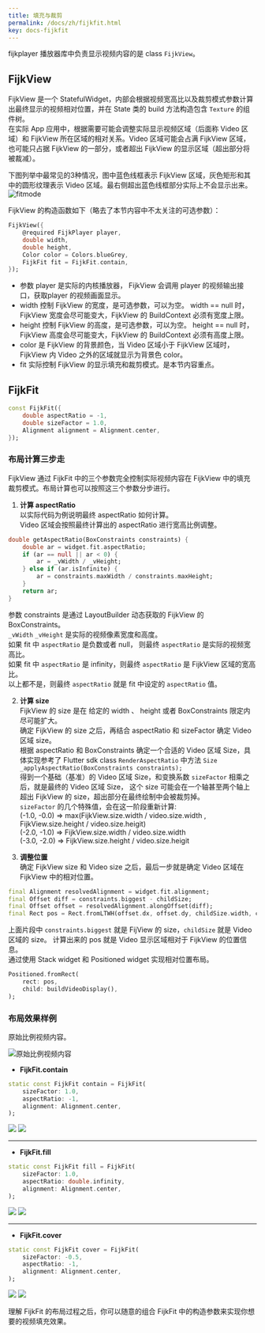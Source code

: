 ```yaml
---
title: 填充与裁剪
permalink: /docs/zh/fijkfit.html
key: docs-fijkfit
---
```


fijkplayer 播放器库中负责显示视频内容的是 class `FijkView`。 

## FijkView 

FijkView 是一个 StatefulWidget，内部会根据视频宽高比以及裁剪模式参数计算出最终显示的视频相对位置，并在 State 类的 build 方法构造包含 `Texture` 的组件树。  
在实际 App 应用中，根据需要可能会调整实际显示视频区域（后面称 Video 区域）和 FijkView 所在区域的相对关系。Video 区域可能会占满 FijkView 区域，也可能只占据 FijkView 的一部分，或者超出 FijkView 的显示区域（超出部分将被裁减）。

下图列举中最常见的3种情况，图中蓝色线框表示 FijkView 区域，灰色矩形和其中的圆形纹理表示 Video 区域。最右侧超出蓝色线框部分实际上不会显示出来。
![fitmode](https://user-images.githubusercontent.com/51129600/62952370-17da7580-be1e-11e9-9621-4778e39da226.jpeg)

<!-- ## 构造函数 -->

FijkView 的构造函数如下（略去了本节内容中不太关注的可选参数）：
```dart
FijkView({
    @required FijkPlayer player,
    double width,
    double height,
    Color color = Colors.blueGrey,
    FijkFit fit = FijkFit.contain,
});
```

* 参数 player 是实际的内核播放器， FijkView 会调用 player 的视频输出接口，获取player 的视频画面显示。  
* width 控制 FijkView 的宽度，是可选参数，可以为空。 width == null 时，FijkView 宽度会尽可能变大，FijkView 的 BuildContext 必须有宽度上限。  
* height 控制 FijkView 的高度，是可选参数，可以为空。 height == null 时，FijkView 高度会尽可能变大，FijkView 的 BuildContext 必须有高度上限。   
* color 是 FijkView 的背景颜色，当 Video 区域小于 FijkView 区域时，FijkView 内 Video 之外的区域就显示为背景色 color。  
* fit 实际控制 FijkView 的显示填充和裁剪模式。是本节内容重点。


## FijkFit  

```dart
const FijkFit({
    double aspectRatio = -1,
    double sizeFactor = 1.0,
    Alignment alignment = Alignment.center,
});
```


### 布局计算三步走  

FijkView 通过 FijkFit 中的三个参数完全控制实际视频内容在 FijkView 中的填充裁剪模式。布局计算也可以按照这三个参数分步进行。


1. **计算 aspectRatio**  
以实际代码为例说明最终 aspectRatio 如何计算。  
Video 区域会按照最终计算出的 aspectRatio 进行宽高比例调整。  
```dart
double getAspectRatio(BoxConstraints constraints) {
    double ar = widget.fit.aspectRatio;
    if (ar == null || ar < 0) {
        ar = _vWidth / _vHeight;
    } else if (ar.isInfinite) {
        ar = constraints.maxWidth / constraints.maxHeight;
    }
    return ar;
}
```
参数 constraints 是通过 LayoutBuilder 动态获取的 FijkView 的 BoxConstraints。  
`_vWidth` `_vHeight` 是实际的视频像素宽度和高度。  
如果 fit 中 `aspectRatio` 是负数或者 null， 则最终 `aspectRatio` 是实际的视频宽高比。  
如果 fit 中 `aspectRatio` 是 infinity，则最终 `aspectRatio` 是 FijkView 区域的宽高比。  
以上都不是，则最终 `aspectRatio` 就是 fit 中设定的 `aspectRatio` 值。

2. **计算 size**  
FijkView 的 size 是在 给定的 width 、 height 或者 BoxConstraints 限定内尽可能扩大。  
确定 FijkView 的 size 之后，再结合 aspectRatio 和 sizeFactor 确定 Video 区域 size。  
根据 aspectRatio 和 BoxConstraints 确定一个合适的 Video 区域 Size，具体实现参考了 Flutter sdk class `RenderAspectRatio` 中方法 `Size _applyAspectRatio(BoxConstraints constraints);`  
得到一个基础（基准）的 Video 区域 Size，和变换系数 `sizeFactor` 相乘之后，就是最终的 Video 区域 Size， 这个 size 可能会在一个轴甚至两个轴上超出 FijkView 的 size，超出部分在最终绘制中会被裁剪掉。  
`sizeFactor` 的几个特殊值，会在这一阶段重新计算:  
(-1.0, -0.0)  => max(FijkView.size.width / video.size.width , FijkView.size.height / video.size.heigit)  
(-2.0, -1.0)  => FijkView.size.width / video.size.width  
(-3.0, -2.0)  => FijkView.size.height / video.size.heigit  

3. **调整位置**  
确定 FijkView size 和 Video size 之后，最后一步就是确定 Video 区域在 FijkView 中的相对位置。  
```dart
final Alignment resolvedAlignment = widget.fit.alignment;
final Offset diff = constraints.biggest - childSize;
final Offset offset = resolvedAlignment.alongOffset(diff);
final Rect pos = Rect.fromLTWH(offset.dx, offset.dy, childSize.width, childSize.height);
```
上面片段中 `constraints.biggest` 就是 FijView 的 size，`childSize` 就是 Video 区域的 size。 计算出来的 pos 就是 Video 显示区域相对于 FijkView 的位置信息。  
通过使用 Stack widget 和  Positioned widget 实现相对位置布局。  
```dart
Positioned.fromRect(
    rect: pos,
    child: buildVideoDisplay(),
);
```

### 布局效果样例

原始比例视频内容。

<img style="max-width: 360px" src="https://user-images.githubusercontent.com/51129600/62949697-4144d280-be19-11e9-990a-f5ccaef8a3b4.jpeg" alt="原始比例视频内容"/>

* **FijkFit.contain**

```dart
static const FijkFit contain = FijkFit(
    sizeFactor: 1.0,
    aspectRatio: -1,
    alignment: Alignment.center,
);
```

<img style="max-width: 260px" src="https://user-images.githubusercontent.com/51129600/62995035-8278c900-be91-11e9-87bd-a81dcb5abe06.jpeg"/>
<img style="max-height: 260px" src="https://user-images.githubusercontent.com/51129600/62995060-a2a88800-be91-11e9-8565-c0c32180484a.jpeg"/>


-------

* **FijkFit.fill**

```dart
static const FijkFit fill = FijkFit(
    sizeFactor: 1.0,
    aspectRatio: double.infinity,
    alignment: Alignment.center,
);
```

<img style="max-width: 260px" src="https://user-images.githubusercontent.com/51129600/62995565-b2c16700-be93-11e9-807b-842ba0c63e13.jpeg"/>
<img style="max-height: 260px" src="https://user-images.githubusercontent.com/51129600/62995569-b654ee00-be93-11e9-96d4-c70a003d65b8.jpeg"/>



-------

* **FijkFit.cover**

```dart
static const FijkFit cover = FijkFit(
    sizeFactor: -0.5,
    aspectRatio: -1,
    alignment: Alignment.center,
);
```

<img style="max-width: 260px" src="https://user-images.githubusercontent.com/51129600/62995770-aee21480-be94-11e9-8ab2-dab28f237024.jpeg"/>
<img style="max-height: 260px" src="https://user-images.githubusercontent.com/51129600/62995766-ab4e8d80-be94-11e9-9a22-0c4e4ae7d469.jpeg"/>


理解 FijkFit 的布局过程之后，你可以随意的组合 FijkFit 中的构造参数来实现你想要的视频填充效果。
